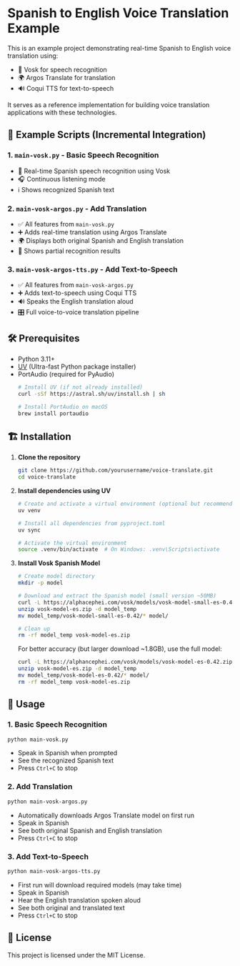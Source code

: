 # Spanish to English Voice Translation Example

This is an example project demonstrating real-time Spanish to English voice translation using:
- 🎤 Vosk for speech recognition
- 🌍 Argos Translate for translation
- 🔊 Coqui TTS for text-to-speech

It serves as a reference implementation for building voice translation applications with these technologies.

## 🚀 Example Scripts (Incremental Integration)

### 1. `main-vosk.py` - Basic Speech Recognition
- 🎤 Real-time Spanish speech recognition using Vosk
- 🎧 Continuous listening mode
- ℹ️ Shows recognized Spanish text

### 2. `main-vosk-argos.py` - Add Translation
- ✅ All features from `main-vosk.py`
- ➕ Adds real-time translation using Argos Translate
- 🌍 Displays both original Spanish and English translation
- 📝 Shows partial recognition results

### 3. `main-vosk-argos-tts.py` - Add Text-to-Speech
- ✅ All features from `main-vosk-argos.py`
- ➕ Adds text-to-speech using Coqui TTS
- 🔊 Speaks the English translation aloud
- 🎛️ Full voice-to-voice translation pipeline

## 🛠️ Prerequisites

- Python 3.11+
- [UV](https://github.com/astral-sh/uv) (Ultra-fast Python package installer)
- PortAudio (required for PyAudio)
  ```bash
  # Install UV (if not already installed)
  curl -sSf https://astral.sh/uv/install.sh | sh
  
  # Install PortAudio on macOS
  brew install portaudio
  ```

## 🏗️ Installation

1. **Clone the repository**
   ```bash
   git clone https://github.com/yourusername/voice-translate.git
   cd voice-translate
   ```

2. **Install dependencies using UV**
   ```bash
   # Create and activate a virtual environment (optional but recommended)
   uv venv

   # Install all dependencies from pyproject.toml
   uv sync
   
   # Activate the virtual environment
   source .venv/bin/activate  # On Windows: .venv\Scripts\activate
   ```

3. **Install Vosk Spanish Model**
   ```bash
   # Create model directory
   mkdir -p model

   # Download and extract the Spanish model (small version ~50MB)
   curl -L https://alphacephei.com/vosk/models/vosk-model-small-es-0.42.zip -o vosk-model-es.zip
   unzip vosk-model-es.zip -d model_temp
   mv model_temp/vosk-model-small-es-0.42/* model/
   
   # Clean up
   rm -rf model_temp vosk-model-es.zip
   ```

   For better accuracy (but larger download ~1.8GB), use the full model:
   ```bash
   curl -L https://alphancephei.com/vosk/models/vosk-model-es-0.42.zip -o vosk-model-es.zip
   unzip vosk-model-es.zip -d model_temp
   mv model_temp/vosk-model-es-0.42/* model/
   rm -rf model_temp vosk-model-es.zip
   ```

## 🚀 Usage

### 1. Basic Speech Recognition
```bash
python main-vosk.py
```
- Speak in Spanish when prompted
- See the recognized Spanish text
- Press `Ctrl+C` to stop

### 2. Add Translation
```bash
python main-vosk-argos.py
```
- Automatically downloads Argos Translate model on first run
- Speak in Spanish
- See both original Spanish and English translation
- Press `Ctrl+C` to stop

### 3. Add Text-to-Speech
```bash
python main-vosk-argos-tts.py
```
- First run will download required models (may take time)
- Speak in Spanish
- Hear the English translation spoken aloud
- See both original and translated text
- Press `Ctrl+C` to stop

## 📝 License

This project is licensed under the MIT License.
